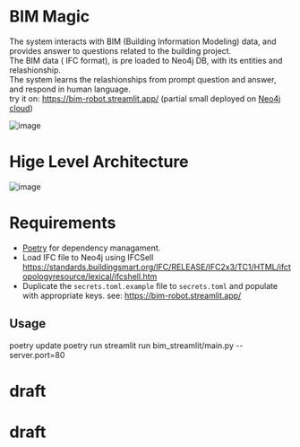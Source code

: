 # BIM Magic
The system interacts with BIM (Building Information Modeling) data, and provides answer to questions related to the building project.   
The BIM data ( IFC format), is pre loaded to Neo4j DB, with its entities and relashionship.   
The system learns the relashionships from prompt question and answer, and respond in human language.  
try it on: https://bim-robot.streamlit.app/ (partial small deployed on [Neo4j cloud](https://neo4j.com/))   

![image](https://github.com/user-attachments/assets/af44c4b8-41dc-40e4-b3f4-e3580b1ff243)

# Hige Level Architecture   
![image](https://github.com/user-attachments/assets/33266411-8136-4591-a44f-d6a2ae057fda)


# Requirements
- [Poetry](https://python-poetry.org) for dependency managament.
- Load IFC file to Neo4j using IFCSell https://standards.buildingsmart.org/IFC/RELEASE/IFC2x3/TC1/HTML/ifctopologyresource/lexical/ifcshell.htm   
- Duplicate the `secrets.toml.example` file to `secrets.toml` and populate with appropriate keys.
see: https://bim-robot.streamlit.app/

## Usage
poetry update
poetry run streamlit run bim_streamlit/main.py --server.port=80
# draft
# draft
